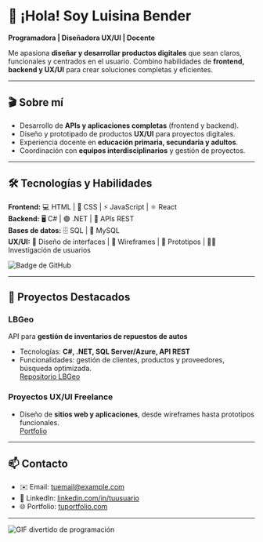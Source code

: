 # 👋 ¡Hola! Soy Luisina Bender

**Programadora | Diseñadora UX/UI | Docente**  

Me apasiona **diseñar y desarrollar productos digitales** que sean claros, funcionales y centrados en el usuario. Combino habilidades de **frontend, backend y UX/UI** para crear soluciones completas y eficientes.

---

## 🎬 Sobre mí

- Desarrollo de **APIs y aplicaciones completas** (frontend y backend).  
- Diseño y prototipado de productos **UX/UI** para proyectos digitales.  
- Experiencia docente en **educación primaria, secundaria y adultos**.  
- Coordinación con **equipos interdisciplinarios** y gestión de proyectos.  

---

## 🛠 Tecnologías y Habilidades
**Frontend:** 💻 HTML | 💅 CSS | ⚡ JavaScript | ⚛️ React  
**Backend:** 🖥️ C# | 🟣 .NET | 🔗 APIs REST  
**Bases de datos:** 🗄️ SQL | 🐬 MySQL  
**UX/UI:** 🎨 Diseño de interfaces | 📝 Wireframes | 📐 Prototipos | 🧑‍💻 Investigación de usuarios  

![Badge de GitHub](https://img.shields.io/badge/GitHub-LuisinaBender-181717?style=for-the-badge&logo=github)

---

## 🚀 Proyectos Destacados

### LBGeo
API para **gestión de inventarios de repuestos de autos**  
- Tecnologías: **C#, .NET, SQL Server/Azure, API REST**  
- Funcionalidades: gestión de clientes, productos y proveedores, búsqueda optimizada.  
[Repositorio LBGeo](https://github.com/LuisinaBender/LBGeo)

### Proyectos UX/UI Freelance
- Diseño de **sitios web y aplicaciones**, desde wireframes hasta prototipos funcionales.  
[Portfolio](https://www.tuportfolio.com)

---

## 📫 Contacto
- ✉️ Email: tuemail@example.com  
- 🔗 LinkedIn: [linkedin.com/in/tuusuario](https://www.linkedin.com)  
- 🌐 Portfolio: [tuportfolio.com](https://www.tuportfolio.com)

---

![GIF divertido de programación](https://media.giphy.com/media/3o7aD2saalBwwftBIY/giphy.gif)
